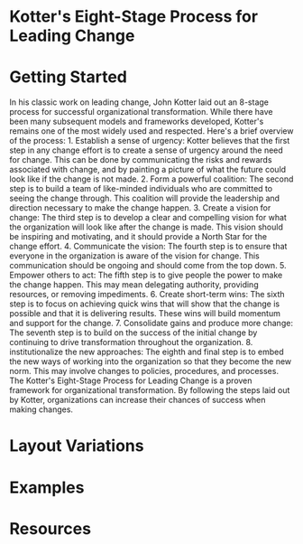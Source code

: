 
# Kotter's Eight-Stage Process for Leading Change

# Getting Started

In his classic work on leading change, John Kotter laid out an 8-stage process for successful organizational transformation. While there have been many subsequent models and frameworks developed, Kotter's remains one of the most widely used and respected. Here's a brief overview of the process: 1. Establish a sense of urgency: Kotter believes that the first step in any change effort is to create a sense of urgency around the need for change. This can be done by communicating the risks and rewards associated with change, and by painting a picture of what the future could look like if the change is not made. 2. Form a powerful coalition: The second step is to build a team of like-minded individuals who are committed to seeing the change through. This coalition will provide the leadership and direction necessary to make the change happen. 3. Create a vision for change: The third step is to develop a clear and compelling vision for what the organization will look like after the change is made. This vision should be inspiring and motivating, and it should provide a North Star for the change effort. 4. Communicate the vision: The fourth step is to ensure that everyone in the organization is aware of the vision for change. This communication should be ongoing and should come from the top down. 5. Empower others to act: The fifth step is to give people the power to make the change happen. This may mean delegating authority, providing resources, or removing impediments. 6. Create short-term wins: The sixth step is to focus on achieving quick wins that will show that the change is possible and that it is delivering results. These wins will build momentum and support for the change. 7. Consolidate gains and produce more change: The seventh step is to build on the success of the initial change by continuing to drive transformation throughout the organization. 8. institutionalize the new approaches: The eighth and final step is to embed the new ways of working into the organization so that they become the new norm. This may involve changes to policies, procedures, and processes. The Kotter's Eight-Stage Process for Leading Change is a proven framework for organizational transformation. By following the steps laid out by Kotter, organizations can increase their chances of success when making changes.

# Layout Variations
# Examples
# Resources